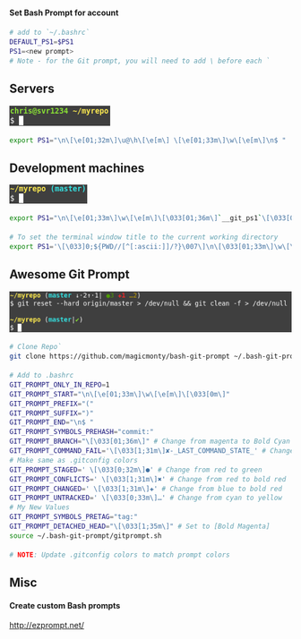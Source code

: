 #### Set Bash Prompt for account
```bash
# add to `~/.bashrc`
DEFAULT_PS1=$PS1
PS1=<new prompt>
# Note - for the Git prompt, you will need to add \ before each `
```
## Servers
![](.images/ServerPromptExample.png)
```bash
export PS1="\n\[\e[01;32m\]\u@\h\[\e[m\] \[\e[01;33m\]\w\[\e[m\]\n$ "
```

## Development machines
![](.images/DevPromptExample.png)
```bash
export PS1="\n\[\e[01;33m\]\w\[\e[m\]\[\033[01;36m\]`__git_ps1`\[\033[0m\]\n$ "

# To set the terminal window title to the current working directory
export PS1='\[\033]0;${PWD//[^[:ascii:]]/?}\007\]\n\[\033[01;33m\]\w\[\033[01;36m\]`__git_ps1`\[\033[0m\]\n$ '
```

## Awesome Git Prompt
![](.images/AwesomeGitPromptExample.png)
```bash
# Clone Repo`
git clone https://github.com/magicmonty/bash-git-prompt ~/.bash-git-prompt

# Add to .bashrc
GIT_PROMPT_ONLY_IN_REPO=1
GIT_PROMPT_START="\n\[\e[01;33m\]\w\[\e[m\]\[\033[0m\]"
GIT_PROMPT_PREFIX="("
GIT_PROMPT_SUFFIX=")"
GIT_PROMPT_END="\n$ "
GIT_PROMPT_SYMBOLS_PREHASH="commit:"
GIT_PROMPT_BRANCH="\[\033[01;36m\]" # Change from magenta to Bold Cyan
GIT_PROMPT_COMMAND_FAIL='\[\033[1;31m\]✘-_LAST_COMMAND_STATE_' # Change from red to bold red
# Make same as .gitconfig colors
GIT_PROMPT_STAGED=' \[\033[0;32m\]●' # Change from red to green
GIT_PROMPT_CONFLICTS=' \[\033[1;31m\]✖' # Change from red to bold red
GIT_PROMPT_CHANGED=' \[\033[1;31m\]✚' # Change from blue to bold red
GIT_PROMPT_UNTRACKED=' \[\033[0;33m\]…' # Change from cyan to yellow
# My New Values
GIT_PROMPT_SYMBOLS_PRETAG="tag:"
GIT_PROMPT_DETACHED_HEAD="\[\033[1;35m\]" # Set to [Bold Magenta]
source ~/.bash-git-prompt/gitprompt.sh

# NOTE: Update .gitconfig colors to match prompt colors
```

## Misc
#### Create custom Bash prompts
http://ezprompt.net/

